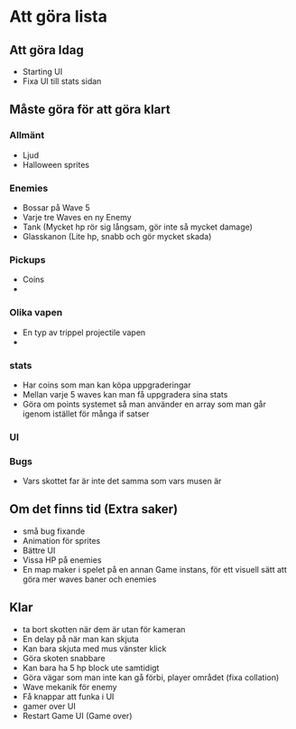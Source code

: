 # Att göra lista 
## Att göra Idag
* Starting UI
* Fixa UI till stats sidan

## Måste göra för att göra klart 
### Allmänt
* Ljud
* Halloween sprites 

### Enemies
* Bossar på Wave 5 
* Varje tre Waves en ny Enemy 
* Tank (Mycket hp rör sig långsam, gör inte så mycket damage)
* Glasskanon (Lite hp, snabb och gör mycket skada)


### Pickups
* Coins 
*  

### Olika vapen
* En typ av trippel projectile vapen
* 

### stats 
* Har coins som man kan köpa uppgraderingar 
* Mellan varje 5 waves kan man få uppgradera sina stats 
* Göra om points systemet så man använder en array som man går igenom istället för många if satser  

### UI

### Bugs 
* Vars skottet far är inte det samma som vars musen är 

## Om det finns tid (Extra saker)
* små bug fixande 
* Animation för sprites 
* Bättre UI
* Vissa HP på enemies 
* En map maker i spelet på en annan Game instans, för ett visuell sätt att göra mer waves baner och enemies


## Klar 
* ta bort skotten när dem är utan för kameran  
* En delay på när man kan skjuta 
* Kan bara skjuta med mus vänster klick 
* Göra skoten snabbare 
* Kan bara ha 5 hp block ute samtidigt 
* Göra vägar som man inte kan gå förbi, player området (fixa collation)
* Wave mekanik för enemy
* Få knappar att funka i UI
* gamer over UI
* Restart Game UI (Game over)
